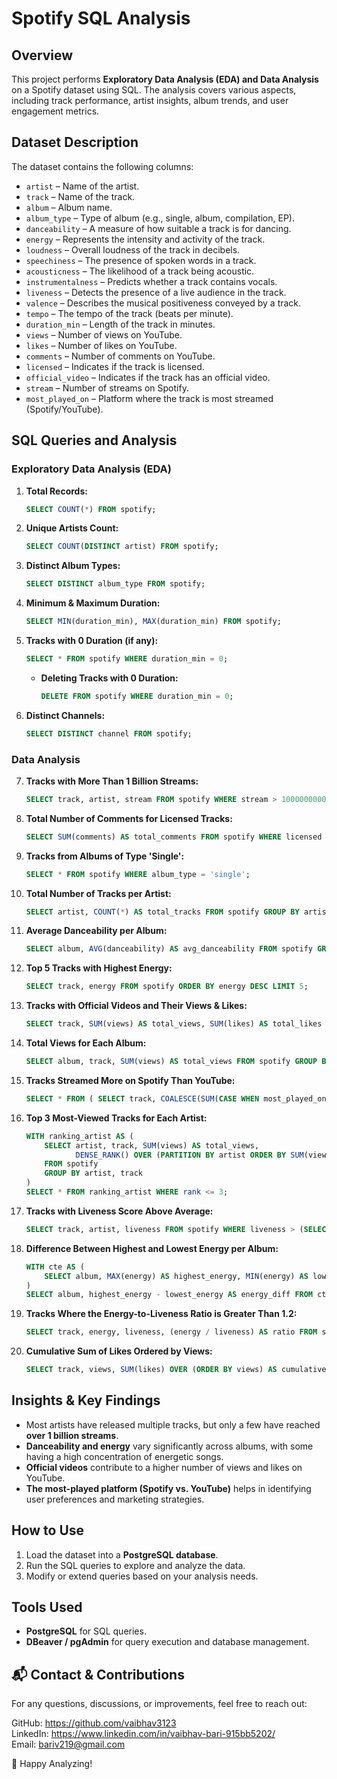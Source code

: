 # Spotify SQL Analysis

## Overview
This project performs **Exploratory Data Analysis (EDA) and Data Analysis** on a Spotify dataset using SQL. The analysis covers various aspects, including track performance, artist insights, album trends, and user engagement metrics.

## Dataset Description
The dataset contains the following columns:
- `artist` – Name of the artist.
- `track` – Name of the track.
- `album` – Album name.
- `album_type` – Type of album (e.g., single, album, compilation, EP).
- `danceability` – A measure of how suitable a track is for dancing.
- `energy` – Represents the intensity and activity of the track.
- `loudness` – Overall loudness of the track in decibels.
- `speechiness` – The presence of spoken words in a track.
- `acousticness` – The likelihood of a track being acoustic.
- `instrumentalness` – Predicts whether a track contains vocals.
- `liveness` – Detects the presence of a live audience in the track.
- `valence` – Describes the musical positiveness conveyed by a track.
- `tempo` – The tempo of the track (beats per minute).
- `duration_min` – Length of the track in minutes.
- `views` – Number of views on YouTube.
- `likes` – Number of likes on YouTube.
- `comments` – Number of comments on YouTube.
- `licensed` – Indicates if the track is licensed.
- `official_video` – Indicates if the track has an official video.
- `stream` – Number of streams on Spotify.
- `most_played_on` – Platform where the track is most streamed (Spotify/YouTube).

## SQL Queries and Analysis
### **Exploratory Data Analysis (EDA)**
1. **Total Records:**
   ```sql
   SELECT COUNT(*) FROM spotify;
   ```
2. **Unique Artists Count:**
   ```sql
   SELECT COUNT(DISTINCT artist) FROM spotify;
   ```
3. **Distinct Album Types:**
   ```sql
   SELECT DISTINCT album_type FROM spotify;
   ```
4. **Minimum & Maximum Duration:**
   ```sql
   SELECT MIN(duration_min), MAX(duration_min) FROM spotify;
   ```
5. **Tracks with 0 Duration (if any):**
   ```sql
   SELECT * FROM spotify WHERE duration_min = 0;
   ```
   - **Deleting Tracks with 0 Duration:**
     ```sql
     DELETE FROM spotify WHERE duration_min = 0;
     ```
6. **Distinct Channels:**
   ```sql
   SELECT DISTINCT channel FROM spotify;
   ```

### **Data Analysis**
7. **Tracks with More Than 1 Billion Streams:**
   ```sql
   SELECT track, artist, stream FROM spotify WHERE stream > 1000000000;
   ```
8. **Total Number of Comments for Licensed Tracks:**
   ```sql
   SELECT SUM(comments) AS total_comments FROM spotify WHERE licensed = TRUE;
   ```
9. **Tracks from Albums of Type 'Single':**
   ```sql
   SELECT * FROM spotify WHERE album_type = 'single';
   ```
10. **Total Number of Tracks per Artist:**
    ```sql
    SELECT artist, COUNT(*) AS total_tracks FROM spotify GROUP BY artist ORDER BY total_tracks DESC;
    ```
11. **Average Danceability per Album:**
    ```sql
    SELECT album, AVG(danceability) AS avg_danceability FROM spotify GROUP BY album ORDER BY avg_danceability DESC;
    ```
12. **Top 5 Tracks with Highest Energy:**
    ```sql
    SELECT track, energy FROM spotify ORDER BY energy DESC LIMIT 5;
    ```
13. **Tracks with Official Videos and Their Views & Likes:**
    ```sql
    SELECT track, SUM(views) AS total_views, SUM(likes) AS total_likes FROM spotify WHERE official_video = TRUE GROUP BY track ORDER BY total_views DESC LIMIT 5;
    ```
14. **Total Views for Each Album:**
    ```sql
    SELECT album, track, SUM(views) AS total_views FROM spotify GROUP BY album, track ORDER BY total_views DESC;
    ```
15. **Tracks Streamed More on Spotify Than YouTube:**
    ```sql
    SELECT * FROM ( SELECT track, COALESCE(SUM(CASE WHEN most_played_on = 'Youtube' THEN stream END), 0) AS streamed_on_youtube, COALESCE(SUM(CASE WHEN most_played_on = 'Spotify' THEN stream END), 0) AS streamed_on_spotify FROM spotify GROUP BY track ) AS T1 WHERE streamed_on_spotify > streamed_on_youtube;
    ```
16. **Top 3 Most-Viewed Tracks for Each Artist:**
    ```sql
    WITH ranking_artist AS (
        SELECT artist, track, SUM(views) AS total_views,
               DENSE_RANK() OVER (PARTITION BY artist ORDER BY SUM(views) DESC) AS rank
        FROM spotify
        GROUP BY artist, track
    )
    SELECT * FROM ranking_artist WHERE rank <= 3;
    ```
17. **Tracks with Liveness Score Above Average:**
    ```sql
    SELECT track, artist, liveness FROM spotify WHERE liveness > (SELECT AVG(liveness) FROM spotify);
    ```
18. **Difference Between Highest and Lowest Energy per Album:**
    ```sql
    WITH cte AS (
        SELECT album, MAX(energy) AS highest_energy, MIN(energy) AS lowest_energy FROM spotify GROUP BY album
    )
    SELECT album, highest_energy - lowest_energy AS energy_diff FROM cte ORDER BY energy_diff DESC;
    ```
19. **Tracks Where the Energy-to-Liveness Ratio is Greater Than 1.2:**
    ```sql
    SELECT track, energy, liveness, (energy / liveness) AS ratio FROM spotify WHERE (energy / liveness) > 1.2;
    ```
20. **Cumulative Sum of Likes Ordered by Views:**
    ```sql
    SELECT track, views, SUM(likes) OVER (ORDER BY views) AS cumulative_likes FROM spotify;
    ```

## Insights & Key Findings
- Most artists have released multiple tracks, but only a few have reached **over 1 billion streams**.
- **Danceability and energy** vary significantly across albums, with some having a high concentration of energetic songs.
- **Official videos** contribute to a higher number of views and likes on YouTube.
- **The most-played platform (Spotify vs. YouTube)** helps in identifying user preferences and marketing strategies.

## How to Use
1. Load the dataset into a **PostgreSQL database**.
2. Run the SQL queries to explore and analyze the data.
3. Modify or extend queries based on your analysis needs.

## Tools Used
- **PostgreSQL** for SQL queries.
- **DBeaver / pgAdmin** for query execution and database management.

## 📬 Contact & Contributions
For any questions, discussions, or improvements, feel free to reach out:

GitHub: https://github.com/vaibhav3123  
LinkedIn: https://www.linkedin.com/in/vaibhav-bari-915bb5202/  
Email: bariv219@gmail.com  

🚀 Happy Analyzing!

